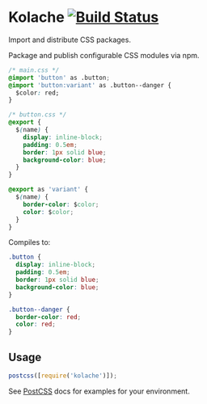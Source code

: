 # Kolache [![Build Status][ci-img]][ci]

Import and distribute CSS packages.

[postcss]: https://github.com/postcss/postcss
[ci-img]: https://travis-ci.org/keithjgrant/kolache.svg
[ci]: https://travis-ci.org/keithjgrant/kolache

Package and publish configurable CSS modules via npm.

```css
/* main.css */
@import 'button' as .button;
@import 'button:variant' as .button--danger {
  $color: red;
}

/* button.css */
@export {
  $(name) {
    display: inline-block;
    padding: 0.5em;
    border: 1px solid blue;
    background-color: blue;
  }
}

@export as 'variant' {
  $(name) {
    border-color: $color;
    color: $color;
  }
}
```

Compiles to:

```css
.button {
  display: inline-block;
  padding: 0.5em;
  border: 1px solid blue;
  background-color: blue;
}

.button--danger {
  border-color: red;
  color: red;
}
```

## Usage

```js
postcss([require('kolache')]);
```

See [PostCSS] docs for examples for your environment.
